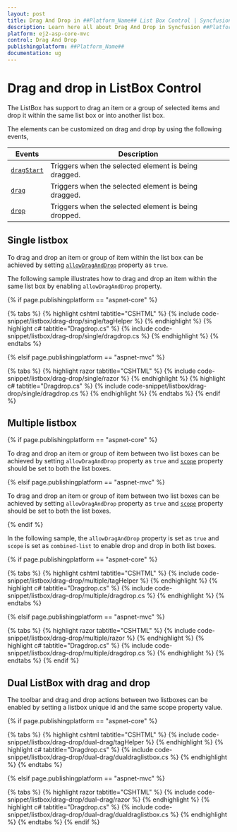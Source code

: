 ```yaml
---
layout: post
title: Drag And Drop in ##Platform_Name## List Box Control | Syncfusion
description: Learn here all about Drag And Drop in Syncfusion ##Platform_Name## List Box control of Syncfusion Essential JS 2 and more.
platform: ej2-asp-core-mvc
control: Drag And Drop
publishingplatform: ##Platform_Name##
documentation: ug
---
```



# Drag and drop in ListBox Control

The ListBox has support to drag an item or a group of selected items and drop it within the same list box or into another list box.

The elements can be customized on drag and drop by using the following events,

| Events | Description |
|------|------|
| [`dragStart`](https://help.syncfusion.com/cr/cref_files/aspnetcore-js2/Syncfusion.EJ2~Syncfusion.EJ2.DropDowns.ListBox~DragStart.html) | Triggers when the selected element is being dragged. |
| [`drag`](https://help.syncfusion.com/cr/cref_files/aspnetcore-js2/Syncfusion.EJ2~Syncfusion.EJ2.DropDowns.ListBox~Drag.html) | Triggers when the selected element is being dragged. |
| [`drop`](https://help.syncfusion.com/cr/cref_files/aspnetcore-js2/Syncfusion.EJ2~Syncfusion.EJ2.DropDowns.ListBox~Drop.html) | Triggers when the selected element is being dropped. |

## Single listbox

To drag and drop an item or group of item within the list box can be achieved by setting [`allowDragAndDrop`](https://help.syncfusion.com/cr/cref_files/aspnetcore-js2/Syncfusion.EJ2~Syncfusion.EJ2.DropDowns.ListBox~AllowDragAndDrop.html) property as `true`.

The following sample illustrates how to drag and drop an item within the same list box by enabling `allowDragAndDrop` property.

{% if page.publishingplatform == "aspnet-core" %}

{% tabs %}
{% highlight cshtml tabtitle="CSHTML" %}
{% include code-snippet/listbox/drag-drop/single/tagHelper %}
{% endhighlight %}
{% highlight c# tabtitle="Dragdrop.cs" %}
{% include code-snippet/listbox/drag-drop/single/dragdrop.cs %}
{% endhighlight %}
{% endtabs %}

{% elsif page.publishingplatform == "aspnet-mvc" %}

{% tabs %}
{% highlight razor tabtitle="CSHTML" %}
{% include code-snippet/listbox/drag-drop/single/razor %}
{% endhighlight %}
{% highlight c# tabtitle="Dragdrop.cs" %}
{% include code-snippet/listbox/drag-drop/single/dragdrop.cs %}
{% endhighlight %}
{% endtabs %}
{% endif %}



## Multiple listbox

{% if page.publishingplatform == "aspnet-core" %}

To drag and drop an item or group of item between two list boxes can be achieved by setting `allowDragAndDrop` property as `true` and [`scope`](https://help.syncfusion.com/cr/aspnetcore-js2/Syncfusion.EJ2.DropDowns.ListBox.html#Syncfusion_EJ2_DropDowns_ListBox_Scope) property should be set to both the list boxes.

{% elsif page.publishingplatform == "aspnet-mvc" %}

To drag and drop an item or group of item between two list boxes can be achieved by setting `allowDragAndDrop` property as `true` and [`scope`](https://help.syncfusion.com/cr/aspnetmvc-js2/Syncfusion.EJ2.DropDowns.ListBox.html#Syncfusion_EJ2_DropDowns_ListBox_Scope) property should be set to both the list boxes.

{% endif %}

In the following sample, the `allowDragAndDrop` property is set as `true` and `scope` is set as `combined-list` to enable drop and drop in both list boxes.

{% if page.publishingplatform == "aspnet-core" %}

{% tabs %}
{% highlight cshtml tabtitle="CSHTML" %}
{% include code-snippet/listbox/drag-drop/multiple/tagHelper %}
{% endhighlight %}
{% highlight c# tabtitle="Dragdrop.cs" %}
{% include code-snippet/listbox/drag-drop/multiple/dragdrop.cs %}
{% endhighlight %}
{% endtabs %}

{% elsif page.publishingplatform == "aspnet-mvc" %}

{% tabs %}
{% highlight razor tabtitle="CSHTML" %}
{% include code-snippet/listbox/drag-drop/multiple/razor %}
{% endhighlight %}
{% highlight c# tabtitle="Dragdrop.cs" %}
{% include code-snippet/listbox/drag-drop/multiple/dragdrop.cs %}
{% endhighlight %}
{% endtabs %}
{% endif %}

## Dual ListBox with drag and drop

The toolbar and drag and drop actions between two listboxes can be enabled by setting a listbox unique id and the same scope property value.

{% if page.publishingplatform == "aspnet-core" %}

{% tabs %}
{% highlight cshtml tabtitle="CSHTML" %}
{% include code-snippet/listbox/drag-drop/dual-drag/tagHelper %}
{% endhighlight %}
{% highlight c# tabtitle="Dragdrop.cs" %}
{% include code-snippet/listbox/drag-drop/dual-drag/dualdraglistbox.cs %}
{% endhighlight %}
{% endtabs %}

{% elsif page.publishingplatform == "aspnet-mvc" %}

{% tabs %}
{% highlight razor tabtitle="CSHTML" %}
{% include code-snippet/listbox/drag-drop/dual-drag/razor %}
{% endhighlight %}
{% highlight c# tabtitle="Dragdrop.cs" %}
{% include code-snippet/listbox/drag-drop/dual-drag/dualdraglistbox.cs %}
{% endhighlight %}
{% endtabs %}
{% endif %}